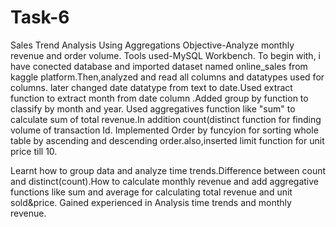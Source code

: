 # Task-6
Sales Trend Analysis Using Aggregations
Objective-Analyze monthly revenue and order volume.
Tools used-MySQL Workbench.
To begin with, i have conected database and imported dataset named online_sales from kaggle platform.Then,analyzed and read all columns and datatypes used for columns.
later changed date datatype from text to date.Used extract function to extract month from date column .Added group by function to classify by month and year.
Used aggregatives function like "sum" to calculate sum of total revenue.In addition count(distinct function for finding volume of transaction Id.
Implemented Order by funcyion for sorting whole table by ascending and descending order.also,inserted limit function for unit price till 10.

Learnt how to group data and analyze time trends.Difference between count and distinct(count).How to calculate monthly revenue and add aggregative functions like sum and average for calculating total revenue and unit sold&price.
Gained experienced in Analysis time trends and monthly revenue.
